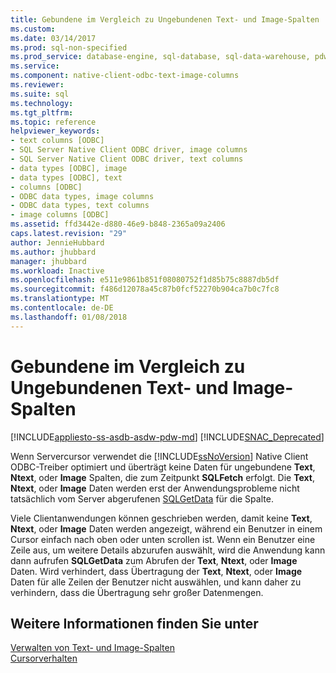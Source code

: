 ```yaml
---
title: Gebundene im Vergleich zu Ungebundenen Text- und Image-Spalten | Microsoft Docs
ms.custom: 
ms.date: 03/14/2017
ms.prod: sql-non-specified
ms.prod_service: database-engine, sql-database, sql-data-warehouse, pdw
ms.service: 
ms.component: native-client-odbc-text-image-columns
ms.reviewer: 
ms.suite: sql
ms.technology: 
ms.tgt_pltfrm: 
ms.topic: reference
helpviewer_keywords:
- text columns [ODBC]
- SQL Server Native Client ODBC driver, image columns
- SQL Server Native Client ODBC driver, text columns
- data types [ODBC], image
- data types [ODBC], text
- columns [ODBC]
- ODBC data types, image columns
- ODBC data types, text columns
- image columns [ODBC]
ms.assetid: ffd3442e-d880-46e9-b848-2365a09a2406
caps.latest.revision: "29"
author: JennieHubbard
ms.author: jhubbard
manager: jhubbard
ms.workload: Inactive
ms.openlocfilehash: e511e9861b851f08080752f1d85b75c8887db5df
ms.sourcegitcommit: f486d12078a45c87b0fcf52270b904ca7b0c7fc8
ms.translationtype: MT
ms.contentlocale: de-DE
ms.lasthandoff: 01/08/2018
---
```

# <a name="bound-vs-unbound-text-and-image-columns"></a>Gebundene im Vergleich zu Ungebundenen Text- und Image-Spalten
[!INCLUDE[appliesto-ss-asdb-asdw-pdw-md](../../includes/appliesto-ss-asdb-asdw-pdw-md.md)]
[!INCLUDE[SNAC_Deprecated](../../includes/snac-deprecated.md)]

  Wenn Servercursor verwendet die [!INCLUDE[ssNoVersion](../../includes/ssnoversion-md.md)] Native Client ODBC-Treiber optimiert und überträgt keine Daten für ungebundene **Text**, **Ntext**, oder **Image** Spalten, die zum Zeitpunkt **SQLFetch** erfolgt. Die **Text**, **Ntext**, oder **Image** Daten werden erst der Anwendungsprobleme nicht tatsächlich vom Server abgerufenen [SQLGetData](../../relational-databases/native-client-odbc-api/sqlgetdata.md) für die Spalte.  
  
 Viele Clientanwendungen können geschrieben werden, damit keine **Text**, **Ntext**, oder **Image** Daten werden angezeigt, während ein Benutzer in einem Cursor einfach nach oben oder unten scrollen ist. Wenn ein Benutzer eine Zeile aus, um weitere Details abzurufen auswählt, wird die Anwendung kann dann aufrufen **SQLGetData** zum Abrufen der **Text**, **Ntext**, oder **Image** Daten. Wird verhindert, dass Übertragung der **Text**, **Ntext**, oder **Image** Daten für alle Zeilen der Benutzer nicht auswählen, und kann daher zu verhindern, dass die Übertragung sehr großer Datenmengen.  
  
## <a name="see-also"></a>Weitere Informationen finden Sie unter  
 [Verwalten von Text- und Image-Spalten](../../relational-databases/native-client-odbc-text-image-columns/managing-text-and-image-columns.md)   
 [Cursorverhalten](../../relational-databases/native-client-odbc-cursors/cursor-behaviors.md)  
  
  
